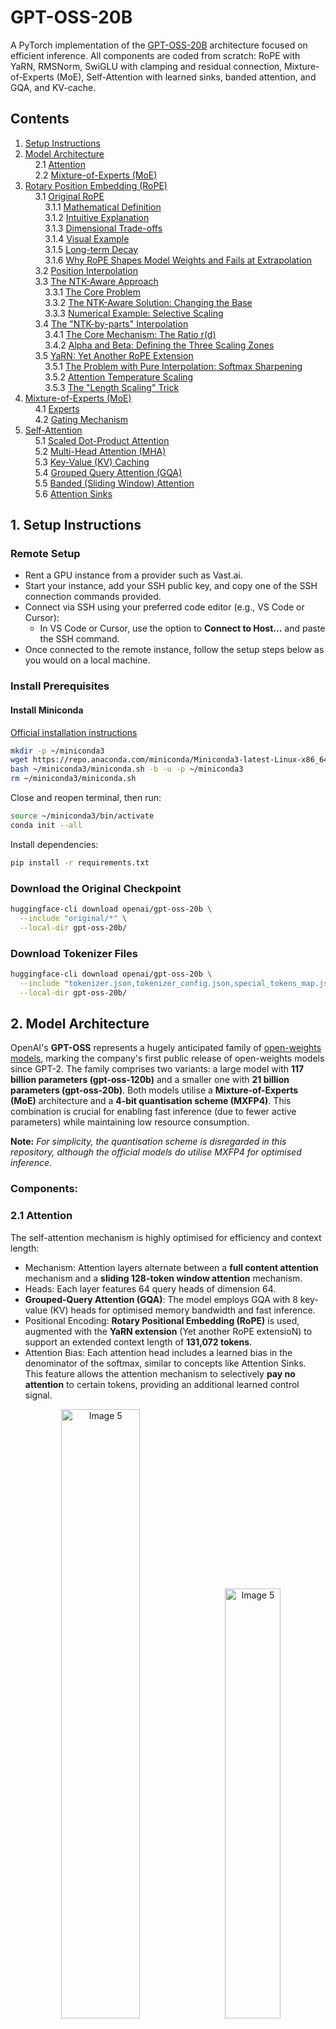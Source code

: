 # GPT-OSS-20B
A PyTorch implementation of the [GPT-OSS-20B](https://arxiv.org/pdf/2508.10925) architecture focused on efficient inference. All components are coded from scratch: RoPE with YaRN, RMSNorm, SwiGLU with clamping and residual connection, Mixture-of-Experts (MoE), Self-Attention with learned sinks, banded attention, and GQA, and KV-cache.

## Contents

1. [Setup Instructions](#1-setup-instructions)  
2. [Model Architecture](#2-model-architecture)  
&nbsp;&nbsp;&nbsp;&nbsp;2.1 [Attention](#21-attention)  
&nbsp;&nbsp;&nbsp;&nbsp;2.2 [Mixture-of-Experts (MoE)](#22-mixture-of-experts-moe)  
3. [Rotary Position Embedding (RoPE)](#3-rotary-position-embedding-rope)  
&nbsp;&nbsp;&nbsp;&nbsp;3.1 [Original RoPE](#31-original-rope)  
&nbsp;&nbsp;&nbsp;&nbsp;&nbsp;&nbsp;&nbsp;&nbsp;3.1.1 [Mathematical Definition](#311-mathematical-definition)  
&nbsp;&nbsp;&nbsp;&nbsp;&nbsp;&nbsp;&nbsp;&nbsp;3.1.2 [Intuitive Explanation](#312-intuitive-explanation)  
&nbsp;&nbsp;&nbsp;&nbsp;&nbsp;&nbsp;&nbsp;&nbsp;3.1.3 [Dimensional Trade-offs](#313-dimensional-trade-offs)  
&nbsp;&nbsp;&nbsp;&nbsp;&nbsp;&nbsp;&nbsp;&nbsp;3.1.4 [Visual Example](#314-visual-example)  
&nbsp;&nbsp;&nbsp;&nbsp;&nbsp;&nbsp;&nbsp;&nbsp;3.1.5 [Long-term Decay](#315-long-term-decay)  
&nbsp;&nbsp;&nbsp;&nbsp;&nbsp;&nbsp;&nbsp;&nbsp;3.1.6 [Why RoPE Shapes Model Weights and Fails at Extrapolation](#316-why-rope-shapes-model-weights-and-fails-at-extrapolation)  
&nbsp;&nbsp;&nbsp;&nbsp;3.2 [Position Interpolation](#32-position-interpolation)  
&nbsp;&nbsp;&nbsp;&nbsp;3.3 [The NTK-Aware Approach](#33-the-ntk-aware-approach)  
&nbsp;&nbsp;&nbsp;&nbsp;&nbsp;&nbsp;&nbsp;&nbsp;3.3.1 [The Core Problem](#331-the-core-problem)  
&nbsp;&nbsp;&nbsp;&nbsp;&nbsp;&nbsp;&nbsp;&nbsp;3.3.2 [The NTK-Aware Solution: Changing the Base](#332-the-ntk-aware-solution-changing-the-base)  
&nbsp;&nbsp;&nbsp;&nbsp;&nbsp;&nbsp;&nbsp;&nbsp;3.3.3 [Numerical Example: Selective Scaling](#333-numerical-example-selective-scaling)  
&nbsp;&nbsp;&nbsp;&nbsp;3.4 [The "NTK-by-parts" Interpolation](#34-the-ntk-by-parts-interpolation)  
&nbsp;&nbsp;&nbsp;&nbsp;&nbsp;&nbsp;&nbsp;&nbsp;3.4.1 [The Core Mechanism: The Ratio r(d)](#341-the-core-mechanism-the-ratio-rd)  
&nbsp;&nbsp;&nbsp;&nbsp;&nbsp;&nbsp;&nbsp;&nbsp;3.4.2 [Alpha and Beta: Defining the Three Scaling Zones](#342-alpha-and-beta-defining-the-three-scaling-zones)  
&nbsp;&nbsp;&nbsp;&nbsp;3.5 [YaRN: Yet Another RoPE Extension](#35-yarn-yet-another-rope-extension)  
&nbsp;&nbsp;&nbsp;&nbsp;&nbsp;&nbsp;&nbsp;&nbsp;3.5.1 [The Problem with Pure Interpolation: Softmax Sharpening](#351-the-problem-with-pure-interpolation-softmax-sharpening)  
&nbsp;&nbsp;&nbsp;&nbsp;&nbsp;&nbsp;&nbsp;&nbsp;3.5.2 [Attention Temperature Scaling](#352-attention-temperature-scaling)  
&nbsp;&nbsp;&nbsp;&nbsp;&nbsp;&nbsp;&nbsp;&nbsp;3.5.3 [The "Length Scaling" Trick](#353-the-length-scaling-trick)  
4. [Mixture-of-Experts (MoE)](#4-mixture-of-experts-moe)  
&nbsp;&nbsp;&nbsp;&nbsp;4.1 [Experts](#41-experts)  
&nbsp;&nbsp;&nbsp;&nbsp;4.2 [Gating Mechanism](#42-gating-mechanism)  
5. [Self-Attention](#5-self-attention)  
&nbsp;&nbsp;&nbsp;&nbsp;5.1 [Scaled Dot-Product Attention](#51-scaled-dot-product-attention)  
&nbsp;&nbsp;&nbsp;&nbsp;5.2 [Multi-Head Attention (MHA)](#52-multi-head-attention-mha)  
&nbsp;&nbsp;&nbsp;&nbsp;5.3 [Key-Value (KV) Caching](#53-key-value-kv-caching)  
&nbsp;&nbsp;&nbsp;&nbsp;5.4 [Grouped Query Attention (GQA)](#54-grouped-query-attention-gqa)  
&nbsp;&nbsp;&nbsp;&nbsp;5.5 [Banded (Sliding Window) Attention](#55-banded-sliding-window-attention)  
&nbsp;&nbsp;&nbsp;&nbsp;5.6 [Attention Sinks](#56-attention-sinks)

## 1. Setup Instructions

### Remote Setup

- Rent a GPU instance from a provider such as Vast.ai.  
- Start your instance, add your SSH public key, and copy one of the SSH connection commands provided.  
- Connect via SSH using your preferred code editor (e.g., VS Code or Cursor):  
  - In VS Code or Cursor, use the option to **Connect to Host...** and paste the SSH command.  
- Once connected to the remote instance, follow the setup steps below as you would on a local machine.

### Install Prerequisites

#### Install Miniconda  
[Official installation instructions](https://www.anaconda.com/docs/getting-started/miniconda/install)

```bash
mkdir -p ~/miniconda3
wget https://repo.anaconda.com/miniconda/Miniconda3-latest-Linux-x86_64.sh -O ~/miniconda3/miniconda.sh
bash ~/miniconda3/miniconda.sh -b -u -p ~/miniconda3
rm ~/miniconda3/miniconda.sh
```

Close and reopen terminal, then run:

```bash
source ~/miniconda3/bin/activate
conda init --all
```

Install dependencies:

```bash
pip install -r requirements.txt
```

### Download the Original Checkpoint

```bash
huggingface-cli download openai/gpt-oss-20b \
  --include "original/*" \
  --local-dir gpt-oss-20b/
```

### Download Tokenizer Files

```bash
huggingface-cli download openai/gpt-oss-20b \
  --include "tokenizer.json,tokenizer_config.json,special_tokens_map.json" \
  --local-dir gpt-oss-20b/
```

## 2. Model Architecture

OpenAI's **GPT-OSS** represents a hugely anticipated family of [open-weights models](https://huggingface.co/blog/welcome-openai-gpt-oss), marking the company's first public release of open-weights models since GPT-2. The family comprises two variants: a large model with **117 billion parameters (gpt-oss-120b)** and a smaller one with **21 billion parameters (gpt-oss-20b)**. Both models utilise a **Mixture-of-Experts (MoE)** architecture and a **4-bit quantisation scheme (MXFP4)**. This combination is crucial for enabling fast inference (due to fewer active parameters) while maintaining low resource consumption.

**Note:** *For simplicity, the quantisation scheme is disregarded in this repository, although the official models do utilise MXFP4 for optimised inference.*

### Components:

### 2.1 Attention
The self-attention mechanism is highly optimised for efficiency and context length:
* Mechanism: Attention layers alternate between a **full content attention** mechanism and a **sliding 128-token window attention** mechanism.
* Heads: Each layer features 64 query heads of dimension 64.
* **Grouped-Query Attention (GQA)**: The model employs GQA with 8 key-value (KV) heads for optimised memory bandwidth and fast inference.
* Positional Encoding: **Rotary Positional Embedding (RoPE)** is used, augmented with the **YaRN extension** (Yet another RoPE extensioN) to support an extended context length of **131,072 tokens**.
* Attention Bias: Each attention head includes a learned bias in the denominator of the softmax, similar to concepts like Attention Sinks. This feature allows the attention mechanism to selectively **pay no attention** to certain tokens, providing an additional learned control signal.

<p align="center">
  <img src="https://github.com/user-attachments/assets/e7d20729-328b-444d-9e1a-5cb2d6997995" alt="Image 5" width="50%">
  <img src="https://github.com/user-attachments/assets/f6b75744-5bb2-4d03-a946-b0abcb985750" alt="Image 5" width="42%">
</p>

### 2.2 Mixture-of-Experts (MoE)
The standard feed-forward network (FFN) is replaced with a Mixture-of-Experts block. This allows only a subset of experts to be engaged for each token generation step, significantly reducing computational load:
* Experts: The gpt-oss-120b model uses 128 experts, while the gpt-oss-20b model uses 32 experts.
* Routing: A standard linear router projection maps residual activations to scores for each expert.
* Selection: For both models, the **top-4 experts** are selected per token, and their outputs are weighted by the softmax of the router projection, calculated only over the selected experts.
* Activation: The MoE blocks utilise the **gated SwiGLU** activation function. *(More details on the MoE mechanism will follow in a later section!)*

<p align="center">
  <img src="https://github.com/user-attachments/assets/33b534e9-ad4f-4b07-9095-a6be6c19096e" alt="Image 5" width="70%">
</p>

As illustrated (figures from ["The Illustrated GPT-OSS"](https://newsletter.languagemodels.co/p/the-illustrated-gpt-oss), the architecture incorporates several state-of-the-art components, aligning closely with current high-performance LLMs while featuring key innovations:

## 3. Rotary Position Embedding (RoPE)
Rotary Position Embedding (RoPE) is an effective position-encoding technique which was first introduced in [Su et al. 2021](https://arxiv.org/pdf/2104.09864). Due to its simplicity and effictivness has since become the de facto for modern LLMs including Llama 2, 3 [Grattafiori, Dubey, et al. 2024](https://arxiv.org/pdf/2407.21783), Mistral, Gemma-2 and other open source models. While the original method proved to be effective, models failed faced a crucial limitation of not being able to maintain quaility while processing sequences longer than their trained context. Other methods have been proposed which I am going to go through in this section until we reach the [YaRN](https://arxiv.org/pdf/2309.00071) extenstion which I use in this repo following OpenAI's original implementation 

Other great in-depth resources (Most of the visuals in this documentation is taken from these resources so credits to all authors
Sources: 
- [How LLMs Scaled from 512 to 2M context: A Technical Deep Dive](https://amaarora.github.io/posts/2025-09-21-rope-context-extension.html#roformer-enhanced-transformer-with-rotary-position-embedding-rope)
- [Inside RoPE: Rotary Magic into Position Embeddings](https://learnopencv.com/rope-position-embeddings/)
- [Extending the RoPE](https://blog.eleuther.ai/yarn/#rotary-position-embedding)
- [Extending Context is Hard](https://kaiokendev.github.io/context#a-bigger-problem)


## 3.1 Original RoPE

### Core Idea

Attention scores use dot products. We want the score between token $$m$$ and token $$n$$ to depend on the distance $$(n - m)$$ rather than on absolute $$m$$ and $$n$$. RoPE achieves this by rotating each two-dimensional slice of the query and key vectors by angles that grow linearly with position.

### 3.1.1 Mathematical Definition

We require the attention score to depend only on relative distance:  

$$
f_q(x_m, m)^{\top} f_k(x_n, n) = g(x_m, x_n, m-n)
$$

A uniform construction that satisfies this is:  

$$
f_W(x_m, m, \theta_d) =
\begin{pmatrix}
\cos m\theta_1 & -\sin m\theta_1 & 0 & 0 & \cdots & 0 & 0\\
\sin m\theta_1 & \ \cos m\theta_1 & 0 & 0 & \cdots & 0 & 0\\
0 & 0 & \cos m\theta_2 & -\sin m\theta_2 & \cdots & 0 & 0\\
0 & 0 & \sin m\theta_2 & \ \cos m\theta_2 & \cdots & 0 & 0\\
\vdots & \vdots & \vdots & \vdots & \ddots & \vdots & \vdots\\
0 & 0 & 0 & 0 & \cdots & \cos m\theta_{\ell} & -\sin m\theta_{\ell}\\
0 & 0 & 0 & 0 & \cdots & \sin m\theta_{\ell} & \ \cos m\theta_{\ell}
\end{pmatrix} W_q x_m,
\qquad f_q = f_{W_q},\ f_k = f_{W_k}.
$$

Here the per-pair angles follow the RoPE schedule $$\theta_i = b^{-2i/d}$$ with $$b = 10000$$ and $$i=0,\dots,\frac{d}{2}-1$$ across a head of dimension $$d$$.  
In this repo we set $$b=150000$$ (matching OpenAI’s implementation). The head dimension $$d$$ must be even so every pair can form a $$2\times2$$ rotation block. Later, extensions will modify RoPE by changing $$f$$ into $$f’$$ via simple functions $$g$$ and $$h$$:

$$
f’_W(x_m, m, \theta_d) = f_W\big(x_m,\ g(m),\ h(\theta_d)\big)
$$

### 3.1.2 Intuitive Explanation

The schedule $$\theta_i=b^{-2i/d}$$ creates a geometric progression of frequencies across the $$\ell=d/2$$ pairs. Small $$i$$ gives large $$\theta_i$$ (fast “clocks”) with short wavelengths for very local detail; large $$i$$ gives small $$\theta_i$$ (slow “clocks”) with long wavelengths for long-range structure. The wavelength in tokens for pair $$i$$ is $$\lambda_i = \frac{2\pi}{\theta_i}$$, i.e., how many tokens it takes that pair’s “clock hand” to complete one full revolution.

### 3.1.3 Dimensional Trade-offs

Increasing $$d$$ gives more pairs (more clocks) and finer coverage—the gaps between adjacent frequencies shrink—at the cost of more memory, parameters, and FLOPs per token. Smaller $$d$$ is cheaper but less expressive.

### 3.1.4 Visual Example

Let $$d=64$$, the fastest pair $$i=0$$, sequence length $$6$$, and base $$b=10000$$. Then $$\lambda_0=\frac{2\pi}{\theta_0}=\frac{2\pi}{1}\approx 6.28$$ tokens, so the clock completes a full lap roughly every $$6.28$$ tokens.

<p align="center">
  <img src="https://github.com/user-attachments/assets/bf815024-b442-4c50-baa2-167f91f5e605" alt="Image 1" width="45%">
</p>

Now a slower pair $$i=7$$. For $$d=64$$ and $$b=10000$$, $$\lambda_7\approx 47$$ tokens, so it takes about $$47$$ tokens to complete a lap.


<p align="center">
  <img src="https://github.com/user-attachments/assets/d1c0b004-3b90-410e-a7ca-9274c1c54dfe" alt="Image 2" width="40%">
  <img src="https://github.com/user-attachments/assets/24fa9c22-f581-4533-9c20-7929bbb404a7" alt="Image 3" width="40%">
</p>

Much slower pairs (e.g., $$i=20$$) have wavelengths in the thousands of tokens, acting like very long-scale channels. The model learns to mix fast (local) and slow (global) clocks inside attention.

### 3.1.5 Long-term Decay

Following Vaswani et al. (2017), we set $$\theta_i = 10000^{-\frac{2i}{d}}$$. One can prove this setting provides a long-term decay property (see §3.4.3), meaning the inner product decays as the relative distance increases, aligning with the intuition that tokens far apart should connect more weakly.

<p align="center">
  <img src="https://github.com/user-attachments/assets/18b88b79-503b-41d4-9207-1045c8959b4c" alt="Image 4" width="60%">
</p>

### 3.1.6 Why RoPE shapes model weights and fails at extrapolation  

RoPE defines position by rotating each two-dimensional subvector at its own fixed frequency, so that every token’s representation becomes a composite phase pattern - a multi-frequency fingerprint across all pairs of dimensions. During training, the projection weights $$W_Q$$ and $$W_K$$ learn not just token semantics, but how those semantics behave after rotation: they implicitly encode how to interpret those fingerprints so that relative rotations yield meaningful attention. Because those weights have only ever seen fingerprint patterns arising from the training positional range, they internalise mappings tailored to that phase space. If you extend to much larger positions, the rotations generate fingerprint patterns that lie in phase regions never encountered in training, and the learned projections no longer know how to map them consistently. leading attention to misalign, explode, or degrade. This is explained more in next section.

## 3.2 Position Interpolation

During pre-training, sequences are chunked to a fixed context length $$L$$. After training, raw models tend to degrade on inputs much longer than $$L$$. Instead of fully retraining on a larger window $$L' > L$$, [kaiokendev](https://kaiokendev.github.io/context#a-bigger-problem) and later researchers from Meta [Chen et al. 2023b](https://arxiv.org/pdf/2306.15595) discovered we can exploit RoPE’s relative nature and compress positions at inference.

kaiokendev’s breakthrough: don’t force the model to extrapolate past what it learned,interpolate instead. Scale positions down by a constant $$s<1$$: effectively use $$m’ = sm$$. For example, setting $$s=\tfrac{1}{4}$$ makes position $$8192$$ look like $$2048$$ to a model trained to $$2048$$ keeping the RoPE angles in-distribution.  

Formally, rewrite the RoPE mapping as  

$$
f’_W(x_m, m, \theta_d) = f_W\big(x_m,\ g(m),\ h(\theta_d)\big)
$$

with $$g(m)=m/s$$ or $$g(m)=sm$$ depending on whether you scale the position fed to the angles or the inverse frequency. The common “compress positions” view is $$m’ = sm$$ with $$s=\tfrac{L}{L’}<1$$, and $$h(\theta_d)=\theta_d$$. This is called **Position Interpolation (PI)**: keep the frequency schedule, shrink the effective positions so long inputs fall back into the range the model already mastered.

**Intuition:** the model was trained up to $$L$$ (say 2048). Beyond that, raw RoPE angles enter a regime it never learned. By scaling, position $$8192$$ maps to an effective $$2048$$, so attention continues to operate in the familiar range without breaking long-range reasoning.

<p align="center">
  <img src="https://github.com/user-attachments/assets/d8658608-63a2-4d51-9b7e-d9a55ecefee7" alt="Image 5" width="65%">
</p>

Below is a figure from the paper that clearly illustrates why **extrapolation fails** while **interpolation succeeds**.

1. **Left panel:** The red curve represents the fitted attention score function $$a(s)$$, trained on positional differences $$s \in [0, 2048]$$.  
   The blue dots correspond to training samples (random input points).  
   Within this range, the attention scores remain smooth and well-behaved, typically bounded around $$[-1, 1]$$.

2. **Middle panel:** When evaluated beyond the training range ($$s > L_{\text{train}}$$), the function rapidly diverges, with values exceeding $$8000$$.  
   This uncontrolled growth leads to catastrophic failures in attention computation, as softmax weights collapse or explode.

3. **Right panel:** Under **Position Interpolation**, positions are compressed so that effective distances stay within the trained interval.  
   As a result, the function remains smooth, stable, and well-behaved—preserving consistent attention patterns even for much longer sequences.

<p align="center">
  <img src="https://github.com/user-attachments/assets/1da3ea7c-4865-47a2-bf8e-ca4e88a4a696" alt="Image 5" width="80%">
</p>

## 3.3 The NTK-Aware Approach

The primary limitation of simple Position Interpolation (PI) is that it uniformly compresses all of the model's learned positional frequencies, destroying the critical high-frequency information responsible for local token relationships.

The "NTK-Aware" approach, first proposed in a [reddit post](https://www.reddit.com/r/LocalLLaMA/comments/14lz7j5/ntkaware_scaled_rope_allows_llama_models_to_have/), solves this by modifying the rotational base of RoPE. This change is calculated to selectively apply interpolation pressure, ensuring that high frequencies are scaled less (or not at all), while low frequencies are scaled the most.

### 3.3.1 The Core Problem

Recall that RoPE encodes position using a set of paired dimensions, each associated with a unique frequency $\theta_i$.

The frequency for dimension pair $i$ (where $i=0$ is the fastest pair) is:
$$\theta_i = \mathbf{b}^{-2i/d}$$

| Dimension Index i | θᵢ (Frequency) | Wavelength (λᵢ) | Positional Information Encoded |
| :---: | :---: | :---: | :---: |
| **Small i (e.g., i=0)** | **Highest** | **Shortest** (≈6 tokens) | **Local, fine-grained relationships** |
| **Large i (e.g., i=d/2−1)** | **Lowest** | **Longest** (up to ≈b tokens) | **Global, long-range relationships** |

Simple linear interpolation crushes all these frequencies equally, causing the high-frequency clocks to spin so slowly that adjacent tokens become positionally indistinguishable.

### 3.3.2 The NTK-Aware Solution: Changing the Base

The NTK-Aware method addresses this by calculating a new base ($\mathbf{b}_{\text{new}}$) designed to achieve two goals:

1.  **Preserve the Highest Frequency:** The $i=0$ (local) dimension must remain unchanged ($\theta_{0, \text{new}} \approx \theta_{0, \text{orig}}$).
2.  **Interpolate the Lowest Frequency:** The final dimension ($i=d/2-1$) must be compressed by the context extension factor $\alpha$.

The required adjustment to the base $\mathbf{b}$ to accomplish this dimension-dependent scaling is:

$$\mathbf{b}_{\text{new}} = \mathbf{b}_{\text{original}} \times \alpha^{d/(d-2)}$$

As the original post stated:

> Instead of the simple linear interpolation scheme, I've tried to design a nonlinear interpolation scheme using tools from NTK literature. Basically this interpolation scheme changes the base of the RoPE instead of the scale, which intuitively changes the "spinning" speed which each of the RoPE's dimension vectors compared to the next. Because it does not scale the fourier features directly, all the positions are perfectly distinguishable from each other...

By applying the new, larger base $\mathbf{b}_{\text{new}}$, the interpolation pressure is naturally distributed: the scaling factor is near $1.0$ for the highest frequencies and gradually increases towards $1/\alpha$ for the lowest frequencies.

### 3.3.3 Numerical Example: Selective Scaling

Let's see this in action for a toy model where $\mathbf{d=8}$, $\mathbf{b_{\text{orig}} = 10000}$, and we want to extend the context by a factor of $\mathbf{\alpha=4}$ (e.g., from 2K to 8K).

The new base is calculated as:
$$\mathbf{b}_{\text{new}} = 10000 \times 4^{8/(8-2)} \approx \mathbf{63496}$$

We compare the scaling (compression) effect on the wavelengths ($\lambda = 2\pi/\theta$) across the dimensions:

| Pair Index i | Frequency Type | Original Wavelength λ | NTK-Aware Wavelength λₙₜₖ | Scaling Factor |
| :---: | :---: | :---: | :---: | :---: |
| **0** | **Highest (Local)** | ≈ 6.28 | **≈ 6.28** | **1.0× (Protected !)** |
| 1 | High-Mid | ≈ 62.8 | ≈ 69.0 | 1.1× (Minor change) |
| 2 | Low-Mid | ≈ 628 | ≈ 755 | 1.2× |
| **3** | **Lowest (Global)** | **≈ 6283** | **≈ 8243** | **1.31× (Max Compression)** |

This table clearly demonstrates the core success of the NTK-Aware approach:

* The **Fastest (Local) clock** is completely protected (scaled by $1.0\times$) so the model retains its ability to discern local relationships.
* The **Slowest (Global) clock** absorbs most of the required context extension, ensuring the full length (8K tokens) is now mapped within the model's original trained frequency space.

By shifting the base, we **smoothly spread the pressure** to the frequencies that can handle it (the long-range ones), while preserving the high-frequency/local fidelity the model needs to function.

<p align="center">
  <img src="https://github.com/user-attachments/assets/f7db85d4-c8f2-45e7-bd5d-ffb8b4404f92" alt="Image 7" width="70%">
</p>

The figure from post shows the perplexity comparison of the different context extension methods we have been exploring on Llama 7B. The gray line presents the baseline (scale=1), blue corresponds to linear interpolation with scale=4 and then green line corresponds to the NTK-aware scaling with alpha=8. As seen the NTK-aware scaling maintains much lower perplexity across extended content lengths without any fine-tuning

The figure above from the original post compares the perplexity of different RoPE context extension methods on LLaMA 7B. The gray line shows the baseline model with the original RoPE configuration (scale=1), limited to a 2k context. The blue dashed line represents linear position interpolation with a scale of 4, which does extend the context but increases in perplexity as the sequence grows longer. Finally, the green line corresponds to the NTK-aware scaling method with $$\alpha = 8$$, which maintains much lower perplexity across extended context lengths and notably, this is achieved without any fine-tuning.

> To my surprise, this method works extremely well, so much so that you don't even need to fine tune the LLaMA 7B model for 4096 context size! The perplexity degradation is minimal.


### 3.4 The "NTK-by-parts" Interpolation

The core issue that necessitated the "NTK-by-parts" method was the realization that the initial NTK-Aware method, while excellent for extrapolation **without fine-tuning**, introduced a catastrophic instability when the model was trained on long-context data.

This happened because NTK-Aware, in its effort to preserve the high frequencies (fast clocks), allowed their rotation angles to exceed the model's training domain, forcing them to perform **out-of-distribution extrapolation** on the most critical, local patterns.

The solution is to create a frequency-aware interpolation that guarantees **interpolation** (stability) for the fast clocks and allows **NTK-aware scaling** (maximum context extension) for the slow clocks.

### 3.4.1 The Core Mechanism: The Ratio $r(d)$

To distinguish between the fast and slow clocks, the "NTK-by-parts" method uses a variable $\mathbf{r(d)}$ defined as the ratio of the original context length ($L$) to the wavelength ($\lambda_d$) of the current dimension $d$:

$$r(d) = \frac{L}{\lambda_d}$$

Recall the definition from before: The wavelength $\lambda_d$ is the number of tokens it takes for the clock hand to complete one full revolution ($\lambda_d = 2\pi/\theta_d$).

The ratio $r(d)$ gives us a measure of frequency:
* **Large $r(d)$ (e.g., $r(d)>32$):** The wavelength ($\lambda_d$) is very small, meaning the wave completes **many cycles** within $L$. This is a **High-Frequency (Fast) Clock**, crucial for local relationships.
* **Small $r(d)$ (e.g., $r(d)<1$):** The wavelength ($\lambda_d$) is large (even greater than $L$), meaning the wave completes **less than one cycle** within $L$. This is a **Low-Frequency (Slow) Clock**, crucial for global relationships.

### 3.4.2 $\alpha$ and $\beta$: Defining the Three Scaling Zones

The hyperparameters $\mathbf{\alpha}$ and $\mathbf{\beta}$ are the tunable boundary markers on this frequency ratio $r(d)$. They define three frequency zones that dictate the scaling strategy. For LLaMA, the values are $\mathbf{\alpha=1}$ and $\mathbf{\beta=32}$.

The piecewise function $\gamma(r)$, which blends the PI-like and NTK-Aware scaling formulas, relies on these boundaries:

$$
\gamma(r) =
\begin{cases}
0, & \text{if } r < \alpha \\
1, & \text{if } r > \beta \\
\dfrac{r - \alpha}{\beta - \alpha}, & \text{otherwise}
\end{cases}
$$

| Condition | r(d) Range | γ(r) Value | Frequency Zone | Scaling Strategy |
| :---: | :---: | :---: | :---: | :---: |
| **r(d) > β** | r(d) > 32 | **1** | **Highest Frequencies (Fastest Clocks)** | **Simple PI / Linear Interpolation** |
| **α ≤ r(d) ≤ β** | 1 ≤ r(d) ≤ 32 | Ramp | **Mid Frequencies** | **Smooth Blend** |
| **r(d) < α** | r(d) < 1 | **0** | **Lowest Frequencies (Slowest Clocks)** | **NTK-Aware Scaling** |

By separating the frequency spectrum into parts, "NTK-by-parts" effectively solves the trade-off: it ensures the fast, local clocks are always kept stable and in-distribution (using PI), while the slow, global clocks are aggressively scaled for long context (using NTK-Aware). This results in a stable and high-performing model even after fine-tuning.

### 3.5 YaRN: Yet Another RoPE Extension

In 2023, researchers from Nous Research, [EleutherAI](https://www.eleuther.ai) and University of Geneva introduced [YaRN (Yet Another RoPE Extension)](https://arxiv.org/pdf/2309.00071). YaRN takes the best frequency-aware scaling method (NTK-by-parts) and adds one crucial innovation to address a downstream effect of interpolation: **Attention Temperature Scaling**.

YaRN combines two key techniques:

1.  **NTK-by-parts Interpolation:** Frequency-aware scaling (from the previous section).
2.  **Attention Temperature Scaling:** A novel mechanism to stabilise attention scores.

#### 3.5.1 The Problem with Pure Interpolation: Softmax Sharpening

While Position Interpolation (PI) and NTK-by-parts successfully extend the context window, they both share a limitation rooted in the geometry of the positional embeddings:

When you compress the positional indices (which all interpolation methods must do), you are geometrically squeezing the angular distance between the $Q$ and $K$ vectors.

- **Issue:** This compression reduces the angular separation between distant tokens. Because the attention score is calculated via the dot product ($q^{\mathsf{T}} k$), a smaller angle leads to a systematically higher dot product score than the model was trained for. The scores are artificially inflated for certain compressed positions.
  
- **Result (Sharpening):** When these inflated scores hit the Softmax function, the resulting probability distribution becomes exaggeratedly sharp. The attention mechanism over-relies on a single, high-scoring key and suppresses all others. This damages the model's ability to maintain fine-grained distinctions among compressed positions, which is crucial for complex reasoning.

### 3.5.2 Attention Temperature Scaling

YaRN solves the "sharpening" problem by introducing a temperature parameter, $t$, to the attention logits before the Softmax operation. This process is called **Attention Temperature Scaling**.

The theoretical modification is to include the temperature $t$:

$$\text{softmax}\left(\frac{q_n^{\mathsf{T}} k_m}{t\sqrt{D}}\right)$$

Where $t$ is calculated based on the scale factor $s$ (the context extension factor, $L_{\text{new}} / L_{\text{orig}}$):

$$t = \sqrt{1/s} \cdot \ln(s) + 1$$

The Intuition of Softening the Attention:

> This may seem counter-intuitive - a higher temperature actually **softens** the attention distribution, making the model pay attention to more tokens rather than focusing sharply. However, this is precisely why it works: position interpolation compresses positional information, which can create artifacts where certain keys get artificially inflated scores. By softening the Softmax, YaRN prevents the model from over-relying on a single, potentially incorrect high-scoring key. Instead, it forces the model to consider a broader range of keys, making its decisions more robust to the slight loss of precision from position interpolation. It’s a counter-intuitive but powerful idea - deliberately making attention “fuzzier” to handle compressed positions better.

### 3.5.3 The "Length Scaling" Trick

The actual implementation avoids modifying the attention code entirely. By recognizing that the dot product is symmetric, dividing the logits by $t$ is mathematically equivalent to scaling the Query and Key vectors by a factor of $1/\sqrt{t}$:

$$\text{softmax}\left(\frac{(\frac{q_n}{\sqrt{t}})^{\mathsf{T}} (\frac{k_m}{\sqrt{t}})}{\sqrt{D}}\right) = \text{softmax}\left(\frac{q_n^{\mathsf{T}} k_m}{t\sqrt{D}}\right)$$

YaRN implements this by multiplying the complex RoPE embeddings by the constant factor $\mathbf{1/\sqrt{t}}$. This "length scaling" trick effectively alters the attention mechanism with zero overhead during inference or training, as the RoPE embeddings are generated once in advance.

This dual approach, combining the stable NTK-by-parts frequency-aware scaling with the elegant **Attention Temperature Scaling**, allows YaRN to extend context with minimal perplexity degradation and maintain fine-grained positional discrimination. Therefore, this is the method OpenAI used in their official implementation and the one I use in this repo. 

<p align="center">
  <img src="https://github.com/user-attachments/assets/144bbe63-aeb8-441a-80db-b3d639078274" alt="Image 9" width="70%">
</p>


This plot shows the experimental impact of YaRN's Attention Temperature Scaling on the perplexity (PPL) change ratio over long-context documents, specifically for a context extension factor of $s=8$. The X-axis represents the scaling factor $1/\sqrt{t}$, which controls the degree of softening applied to the Softmax distribution. The curve demonstrates the existence of an optimal "sweet spot" for this temperature correction. As $1/\sqrt{t}$ increases from the initial reference point of $1.0$ up to about $1.25$, the perplexity rapidly improves, hitting a peak improvement of approximately $-0.3$, which indicates a large performance boost. The curve reaches its minimum (best performance) when $1/\sqrt{t}$ is approximately $1.25$ to $1.3$. This point is the temperature sweet spot where the Softmax is sufficiently softened to counteract the compression artifacts without losing necessary focus. Conversely, as $1/\sqrt{t}$ continues to increase past this optimum, the perplexity starts to worsen again, demonstrating that the Softmax is becoming too soft or over-cooled, which causes the model to lose the necessary distinction between relevant and irrelevant tokens. This experiment clearly validates YaRN's approach of actively softening the attention to achieve robust long-context performance.


## 4. Mixture-of-Experts (MoE)

The foundational idea behind the Mixture-of-Experts (MoE) architecture was, in fact, introduced long before the recent deep learning traction, dating back to the 1990s. The concept was first presented in the paper **[Adaptive Mixtures of Local Experts](https://direct.mit.edu/neco/article-abstract/3/1/79/5560/Adaptive-Mixtures-of-Local-Experts?redirectedFrom=fulltext)** by Robert Jacobs, Geoffrey Hinton, and other colleagues. They introduced the idea of dividing a single neural network into multiple specialised **"experts"** managed by a **gating network**.

As deep learning picked up momentum with Large Language Models (LLMs), MoE resurfaced in 2017. Noam Shazeer (one of the main authors of the ["Attention Is All You Need"](https://arxiv.org/pdf/1706.03762) paper), alongside other colleagues (including Geoffrey Hinton again), proposed the **[Sparsely-Gated Mixture-of-Experts](https://www.semanticscholar.org/paper/Outrageously-Large-Neural-Networks%3A-The-Layer-Shazeer-Mirhoseini/510e26733aaff585d65701b9f1be7ca9d5afc586)** layer for recurrent neural language models.

The Sparsely-Gated Mixture-of-Experts Layer consists of multiple **experts** (feed-forward networks) and a trainable **gating network** that selects the combination of experts to process each input. The gating mechanism enables **conditional computation** within the network, ensuring that the experts most suited to the input text are selected.

As mentioned in the Model Architecture section, GPT-OSS, along with most contemporary state-of-the-art LLMs, integrates such MoE layers, replacing the traditional feed-forward layer in the original Transformer block. The key components of MoE layers are the **experts**, the **gating mechanism**, and the **load balancing**.

### 4.1 Experts

The fundamental idea of the MoE approach is to introduce **sparsity** within the neural network layers. In a conventional dense layer, all parameters are active for every input token. In contrast, an MoE layer consists of several specialized **"expert" sub-layers**. This design introduces sparsity because only a small **subset of the model's parameters** are utilised for each input token during the forward pass.

In Transformer-based architectures, MoE layers are typically integrated in place of the standard feed-forward layers. The exact implementation strategy varies based on the design goals:

* Some architectures, like GPT-OSS, maximise sparsity by replacing **all** feed-forward layers with MoEs.
* Others may involve replacing only a subset of the feed-forward layers.
* Some advanced models even feature a hierarchical structure where one MoE delegates to another MoE.

Crucially, all other LLM layers and their parameters remain unchanged, and these parameters are shared across the various experts.

### 4.2 Gating Mechanism

During the training of an MoE LLM, all expert parameters are updated. The primary role of the **gating mechanism** is to learn how to efficiently distribute input tokens to the most appropriate expert(s). It acts much like a router or a team manager, delegating specific tasks based on each expert's specialisation.

The gating component itself is a **trainable component** within the network, meaning it learns its own set of parameters simultaneously with the other network parameters during the training process.

The following image demonstrates the role of the gating mechanism: it routes the input only to Expert 1 and Expert 3. Consequently, during inference, only the parameters of those selected experts are active and fetched from memory, while the parameters of the unselected experts are not used.

<p align="center">
<img src="https://github.com/user-attachments/assets/aa491573-a608-4624-8d48-7bd43b11698b" alt="Image 10" width="50%">
</p>

To compute the output of an MoE module, we take a weighted combination of expert outputs. Consider an MoE layer consisting of $n$ experts, denoted as $E_i(x)$ with $i=1,\dots,n$, that takes input $x$. The final MoE layer output ($y$) is calculated as:

$$
y = \sum_{i=1}^{n} G(x)_i \, E_i(x)
$$

where $G(x)_i$ is the $i^{th}$ expert’s final score, and $s_i$ is the initial score modeled based on the Softmax function:

$$
G(x)_i =
\begin{cases}
s_i, & \text{if } i \text{ is in the Top-k selection} \\
0, & \text{otherwise}
\end{cases}
$$

$$
s_i = \mathrm{Softmax}_i(x \cdot W_{\text{g}})
$$

Here, the gating layer’s final output $G(x)_i$ is used as the weight when averaging the selected experts’ outputs to compute the MoE layer’s final output. If $G(x)_i$ is zero, we can forgo computing the expert function $E_i(x)$ entirely, which is the source of sparsity.

**Top-k** specifies how many experts are selected to be active per input token during inference. For example, Top-1 gating means each token is directed to one expert, Top-2 to two experts, and so on. For GPT-OSS-20B,based on `ModelArgs`, we have a total of $n=32$ experts but implements **Top-4** gating, meaning that only 4 of the available experts are activated for each token.

## 5. Self-Attention
### 5.1 Scaled Dot-Product Attention

In transformer-based architectures, attention heads are essential for learning long-range dependencies. The traditional *Multi-Head Attention (MHA)* mechanism introduced in the [*Attention Is All You Need*](https://arxiv.org/pdf/1706.03762) paper first formalised this concept. It describes attention as:

> An attention function maps a query and a set of key–value pairs to an output, where the query, keys, values, and output are all vectors. The output is computed as a weighted sum of the values, where the weight assigned to each value is determined by a compatibility function of the query with the corresponding key.

At its core, the attention mechanism computes how similar each query vector is to all key vectors through a dot product. The resulting scores determine how much each token should attend to others:

$$
\text{Attention}(Q, K, V) = \text{softmax}(QK^{\top})V
$$

However, when applied in practice, particularly within each attention head,these dot products can become large when the vector dimensionality is high, leading to small gradients after the softmax. To counter this, we scale the dot products by the inverse square root of the per-head dimension, giving rise to the **scaled dot-product attention** used inside Multi-Head Attention:

$$
\text{Attention}(Q, K, V) = \text{softmax}\\left(\frac{QK^{\top}}{\sqrt{d_k}}\right)V
$$

Here, $d_k$ corresponds to the dimensionality of each head (`head_dim` in code).

This formulation applies primarily during **training** and the **prefill phase** of inference. During **single-token decoding**, the same operation reduces to a vector–matrix multiplication since the query represents only the current token.  


### 5.2 Multi-Head Attention (MHA)

Instead of computing a single attention function over the entire `hidden_size`, the model splits this dimension into multiple smaller **heads**. Each head has its own set of learnable parameters for $W_Q$, $W_K$, and $W_V$, allowing the model to capture different types of relationships in parallel. In implementation, these projections are usually stored within the same tensor, with an additional dimension representing the number of heads.

Each head operates on sub-vectors of dimension `head_dim` and computes scaled dot-product attention independently. The results from all heads are then concatenated and projected back to the model dimension through an output projection matrix $W_O$:

$$
\text{MultiHead}(Q, K, V) = \text{Concat}(\text{head}_1, \dots, \text{head}_h)W_O
$$

where each head performs:

$$
\text{head}_i = \text{Attention}(QW_Q^{(i)}, KW_K^{(i)}, VW_V^{(i)}) =
\text{softmax}\!\left(\frac{Q_i K_i^{\top}}{\sqrt{d_k}}\right)V_i
$$

Note that each token has its own distinct query, key, and value vectors, ensuring that each head learns to specialise in a particular aspect of the attention pattern such as local syntactic relations, global context, or specific token dependencies.

### 5.3 Key-Value (KV) Caching
LLM training and inference have fundamentally different bottlenecks. Training is typically compute-bound, while inference especially autoregressive decoding is memory-bound.  

During inference, the GPU must repeatedly load model weights from HBM and read the growing KV cache. Since each decode step processes only a single token but requires loading all weights, arithmetic intensity is low, and the GPU spends more time moving data than computing. HBM, while large, has limited bandwidth, creating a bottleneck.  

The sequential nature of autoregressive generation exacerbates this: to generate token *t + 1*, we need all previous tokens *1 … t*. This severely underutilises GPU parallelism, as we cannot decode multiple tokens independently (Considering naive decoding here, as there are other optimisations that sort of parallelise this process)

KV caching is the core optimisation that makes decoding practical. In the attention mechanism, each new token’s computation requires the key (K) and value (V) tensors of all previous tokens. Without caching, we would recompute these tensors for the entire sequence at every step, which is wasteful and prohibitively slow.  

Instead, we cache K and V tensors in GPU memory:  

- During **prefill**, K and V for all input tokens are computed and stored.  
- During **decode**, each new token’s K and V are appended to the cache.  
- Subsequent steps simply read from this cache rather than recomputing.  

This transforms what would be *O(n²)* recomputation into *O(n)* memory reads, making generation feasible.

<p align="center">
<img src="https://github.com/user-attachments/assets/756e2465-608f-4513-bfab-3c0854499e5c" alt="Image 10" width="50%">
</p>

### 5.4 Grouped Query Attention (GQA)

While the KV cache avoids redundant computations, the memory-bandwidth cost of repeatedly loading and updating the K and V tensors remains a bottleneck. With **Multi-Head Attention (MHA)**, each head maintains its own K and V projections, so both storage and bandwidth scale directly with the number of heads. For large models, this makes the KV cache one of the main bottlenecks in inference.  

To reduce these costs, several attention mechanisms have been proposed that aim to shrink the KV footprint or reduce memory transfers while preserving model quality.  

[Multi-Query Attention (MQA)]((https://arxiv.org/abs/1911.02150)), introduced by Noam Shazeer (one of the original *Attention Is All You Need* authors), took an aggressive approach: use a single shared set of key and value projections across all query heads. This significantly reduced memory bandwidth costs and sped up decoding, as keys and values only needed to be loaded once per layer rather than once per head.  

However, MQA’s simplification came at a cost to model quality. While query heads could still learn different attention patterns, they all attended to the same key-value representations. This reduced representational diversity as one of MHA’s strengths is that different heads can extract different features from different subspaces. By forcing all queries to “look at” the same keys and values, MQA limited the model’s ability to capture nuanced relationships, leading to degraded performance.  

**Grouped Query Attention (GQA)**, introduced in [*GQA: Training Generalized Multi-Query Transformer Models from Multi-Head Checkpoints*](https://arxiv.org/abs/2305.13245), provides a middle ground. GQA divides query heads into **G groups**, each sharing a single key head and value head. This balances MHA’s expressiveness with MQA’s efficiency:  

- **GQA-1** (one group) is equivalent to MQA  
- **GQA-H** (H groups, where H = number of heads) is equivalent to MHA  
- **GQA-G** (intermediate grouping) provides a tunable trade-off  

In practice, GQA achieves most of MQA’s speed and memory benefits while maintaining model quality much closer to full MHA striking a good balance and therefore a solid choice for SOTA LLMs.

<p align="center">
<img src="https://github.com/user-attachments/assets/e318ea0a-2d7c-451f-a8d3-255c89f39fe6" alt="Image 10" width="70%">
</p>

### 5.5 Banded (Sliding Window) Attention

Sliding window attention was a structural innovation first introduced in the **LongFormer** paper ([Beltagy, Peters, and Cohan (2020)](https://arxiv.com/pdf/2004.05150)). We know that the traditional self-attention mechanism, by its definition, results in a computational complexity of $\text{O}(n^2)$, where $n$ is the sequence length.

Even highly-optimised variants like **Flash Attention** while drastically improving **throughput** by cleverly utilising the GPU's memory hierarchy and parallelism to reduce the debilitating **memory traffic** between slow **HBM** and fast **SRAM**, they still do not change this fundamental complexity.

Flash Attention is a powerful **systems optimisation**; it executes the $\text{O}(n^2)$ calculation faster. With less memory movement (Which is always not a good thing!)

Conversely, sliding window attention introduces a genuine **algorithmic optimisation** by fundamentally altering the attention pattern itself. From the paper:

> Sliding Window: Given the recognised importance of local context (Kovaleva et al., 2019), this attention pattern strategically **employs a fixed-size window** around each token. By stacking multiple layers of such local attention, the model builds a large **receptive field**, allowing top layers to effectively aggregate information across the entire input, conceptually similar to how convolutional layers operate in CNNs (Wu et al., 2019). Given a fixed window size $w$, each token is restricted to attending to, for example, $\frac{1}{2}w$ tokens on each side (Fig. 2b). This structural masking successfully reduces the computation complexity of the pattern from quadratic to **linear** $\text{O}(n \cdot w)$, enabling efficient processing for massive sequence lengths.

<p align="center">
<img src="https://github.com/user-attachments/assets/bebf7633-c049-440a-8984-ccb648b2dba2" alt="Image 10" width="90%">
</p>

For the rolling KV cache during decoding, in the dense or original attention version, we must store the keys and values for *all* previous tokens, as each new query needs to attend to all previous tokens. As mentioned, this consumes a large amount of memory.

Sliding Window Attention handles the KV cache by keeping a rolling cache of all Key/Value states of all previous tokens within the **window size**. Once this window is exceeded, KV states outside this range are evicted from the cache. This mechanism causes the memory usage to grow linearly up to the **window size** and then **remain constant**. However, a limitation of this approach is that the log perplexity of the models immediately shoots up once the context length exceeds its window size.

This effect is clearly visible in the following figures, taken from experiments by Tom Aarsen in his [blog](https://huggingface.co/blog/tomaarsen/attention-sinks#window-attention) on Hugging Face, where the window size was set to 1024 for the experiment.

<p align="center">
  <img src="https://github.com/user-attachments/assets/70dfb282-ed2d-4016-97dc-72d00447038f" alt="Image 5" width="40%">
  <img src="https://github.com/user-attachments/assets/de82dbd6-e414-43cc-bde0-27e93d32947b" alt="Image 5" width="40%">
</p>


### 5.6 Attention Sinks

The preceding results lead us to discuss a phenomenon discovered in the paper **[Efficient Streaming Language Models with Attention Sinks](https://arxiv.org/pdf/2309.17453)**, known as **Attention Sinks**. The authors surprisingly found that a large amount of the attention score is consistently allocated to the initial tokens, irrespective of their relevance to the language modelling task. Given that the sliding window evicts these initial tokens once the window size is exceeded, this leads to the significant degradation in the model's fluency, as seen in the earlier experiment.

To demonstrate that those initial tokens are probably not even semantically useful but rather function purely as attention sinks, the authors conducted a test where they swapped the first four tokens with linebreak "\n" tokens. Observations still indicated that the model significantly emphasised these initial linebreak tokens, and adding them back restored the modelling perplexity.

To explain why the model disproportionately focuses on such initial tokens, their explanation is:

> LLMs attend to Initial Tokens as Attention Sinks. To explain why the model disproportionately
focuses on initial tokens—regardless of their semantic relevance to language modeling, we introduce
the concept of “attention sink". The nature of the SoftMax function (Equation 1) prevents all attended
tokens from having zero values. This requires aggregating some information from other tokens across
all heads in all layers, even if the current embedding has sufficient self-contained information for its prediction. Consequently, the model tends to dump unnecessary attention values to specific tokens. A similar observation has been made in the realm of quantization outliers (Xiao et al., 2023; Bondarenko et al., 2023), leading to the proposal of SoftMax-Off-by-One (Miller, 2023) as a potential remedy.

<p align="center">
<img src="https://github.com/user-attachments/assets/b511ab90-cf8c-462b-b8f8-a609c2707335" alt="Image 10" width="80%">
</p>

**But why the initial tokens specifically?**

> Our explanation is straightforward:
Due to the sequential nature of autoregressive language modeling, initial tokens are visible to all
subsequent tokens, while later tokens are only visible to a limited set of subsequent tokens. As a result,
initial tokens are more easily trained to serve as attention sinks, capturing unnecessary attention.

Therefore, they proposed a remedy to this attention sink phenomenon through the intentional inclusion of a global trainable attention sink token, denoted as a **“Sink Token”**, which would serve as a repository for unnecessary attention scores.

Experiments demonstrating the effectiveness of this subtle enhancement can be seen in the paper, and this is the mechanism used in the sliding window attention layers of GPT-OSS. A comparison between dense (a), sliding window (b), and the sliding window with sink token (d) can be seen in the figure below.


<p align="center">
<img src="https://github.com/user-attachments/assets/38dfce22-a852-43ff-b34a-d3587124cef6" alt="Image 10" width="80%">
</p>


